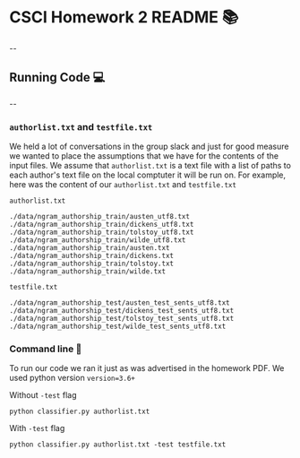 # CSCI Homework 2 README 📚
--

## Running Code 💻
--
### `authorlist.txt` and `testfile.txt`

We held a lot of conversations in the group slack and just for good measure we wanted to place the assumptions that we have for the contents of the input files. We assume that `authorlist.txt` is a text file with a list of paths to each author's text file on the local comptuter it will be run on. For example, here was the content of our `authorlist.txt` and `testfile.txt`

```
authorlist.txt

./data/ngram_authorship_train/austen_utf8.txt
./data/ngram_authorship_train/dickens_utf8.txt
./data/ngram_authorship_train/tolstoy_utf8.txt
./data/ngram_authorship_train/wilde_utf8.txt
./data/ngram_authorship_train/austen.txt
./data/ngram_authorship_train/dickens.txt
./data/ngram_authorship_train/tolstoy.txt
./data/ngram_authorship_train/wilde.txt
```

```
testfile.txt

./data/ngram_authorship_test/austen_test_sents_utf8.txt
./data/ngram_authorship_test/dickens_test_sents_utf8.txt
./data/ngram_authorship_test/tolstoy_test_sents_utf8.txt
./data/ngram_authorship_test/wilde_test_sents_utf8.txt
```

### Command line 🐍

To run our code we ran it just as was advertised in the homework PDF. We used python version `version=3.6+`

Without `-test` flag

```
python classifier.py authorlist.txt
```

With `-test` flag

```
python classifier.py authorlist.txt -test testfile.txt
```